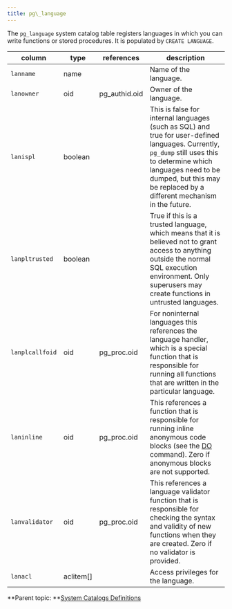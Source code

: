 ```yaml
---
title: pg\_language 
---
```


The `pg_language` system catalog table registers languages in which you can write functions or stored procedures. It is populated by `CREATE LANGUAGE`.

|column|type|references|description|
|------|----|----------|-----------|
|`lanname`|name| |Name of the language.|
|`lanowner`|oid|pg\_authid.oid|Owner of the language.|
|`lanispl`|boolean| |This is false for internal languages \(such as SQL\) and true for user-defined languages. Currently, `pg_dump` still uses this to determine which languages need to be dumped, but this may be replaced by a different mechanism in the future.|
|`lanpltrusted`|boolean| |True if this is a trusted language, which means that it is believed not to grant access to anything outside the normal SQL execution environment. Only superusers may create functions in untrusted languages.|
|`lanplcallfoid`|oid|pg\_proc.oid|For noninternal languages this references the language handler, which is a special function that is responsible for running all functions that are written in the particular language.|
|`laninline`|oid|pg\_proc.oid|This references a function that is responsible for running inline anonymous code blocks \(see the [DO](../sql_commands/DO.html) command\). Zero if anonymous blocks are not supported.|
|`lanvalidator`|oid|pg\_proc.oid|This references a language validator function that is responsible for checking the syntax and validity of new functions when they are created. Zero if no validator is provided.|
|`lanacl`|aclitem\[\]| |Access privileges for the language.|

**Parent topic: **[System Catalogs Definitions](../system_catalogs/catalog_ref-html.html)

